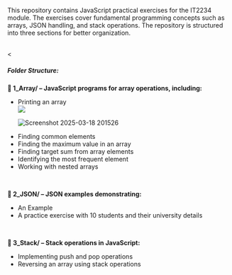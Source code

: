 <!DOCTYPE html>
<html>
<body>
  <p>This repository contains JavaScript practical exercises for the IT2234 module. The exercises cover fundamental programming concepts such as arrays, JSON handling, and stack operations. The repository is structured into three sections for better organization.</p>
<br><
<h5><b></b>Folder Structure:</h5></b>
<b>📂 1_Array/ – JavaScript programs for array operations, including:</b><br>
<ul>
  <li>Printing an array</li>
  <img src = "github.com/user-attachments/assets/49b369f0-3b0a-44c1-89fb-c05594c9e413">

![Screenshot 2025-03-18 201526](https://)

    
  <li>Finding common elements</li>
  <li>Finding the maximum value in an array</li>
  <li>Finding target sum from array elements</li>
  <li>Identifying the most frequent element</li>
  <li>Working with nested arrays</li>
</ul>
<br>

<b>📂 2_JSON/ – JSON examples demonstrating:</b><br>
<ul>
  <li>An Example</li>
  <li>A practice exercise with 10 students and their university details</li>
</ul>
<br>


<b>📂 3_Stack/ – Stack operations in JavaScript:</b>
<ul>
  <li>Implementing push and pop operations</li>
  <li>Reversing an array using stack operations</li>
</ul>

</body>
</html>
